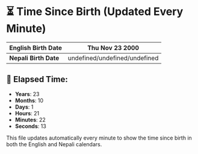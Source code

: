 # ⏳ Time Since Birth (Updated Every Minute)

| **English Birth Date** | Thu Nov 23 2000 |
|------------------------|-------------------------------------|
| **Nepali Birth Date**  | undefined/undefined/undefined                  |

## 📅 Elapsed Time:

- **Years**: 23
- **Months**: 10
- **Days**: 1
- **Hours**: 21
- **Minutes**: 22
- **Seconds**: 13

This file updates automatically every minute to show the time since birth in both the English and Nepali calendars.